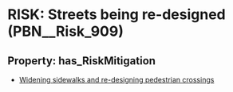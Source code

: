 # RISK: __Streets being re-designed__ (PBN__Risk_909)

## Property: has_RiskMitigation

* [Widening sidewalks and re-designing pedestrian crossings](PBN__RiskMitigation_1255)

